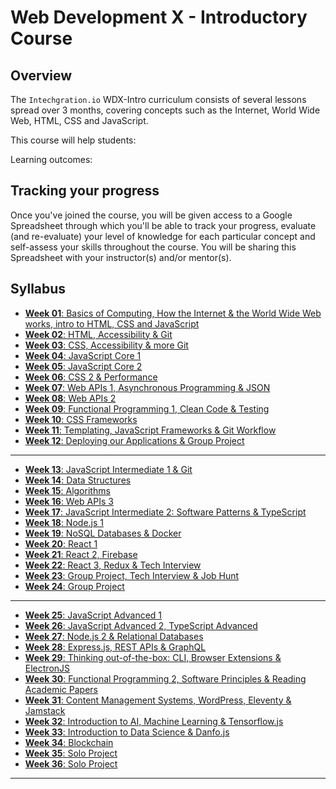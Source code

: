 # Web Development X - Introductory Course

## Overview 

The `Intechgration.io` WDX-Intro curriculum consists of several lessons spread over 3 months, covering concepts such as the Internet, World Wide Web, HTML, CSS and JavaScript.

This course will help students:

Learning outcomes:

## Tracking your progress

Once you've joined the course, you will be given access to a Google Spreadsheet through which you'll be able to track your progress, evaluate (and re-evaluate) your level of knowledge for each particular concept and self-assess your skills throughout the course. You will be sharing this Spreadsheet with your instructor(s) and/or mentor(s).

## Syllabus

- [**Week 01**: Basics of Computing, How the Internet & the World Wide Web works, intro to HTML, CSS and JavaScript](week01.md)
- [**Week 02**: HTML, Accessibility & Git](week02.md)
- [**Week 03**: CSS, Accessibility & more Git](week03.md) 
- [**Week 04**: JavaScript Core 1](week04.md)
- [**Week 05**: JavaScript Core 2](week05.md)
- [**Week 06**: CSS 2 & Performance](week06.md)
- [**Week 07**: Web APIs 1, Asynchronous Programming & JSON](week07.md)
- [**Week 08**: Web APIs 2](week08.md)
- [**Week 09**: Functional Programming 1, Clean Code & Testing](week09.md) 
- [**Week 10**: CSS Frameworks](week10.md)
- [**Week 11**: Templating, JavaScript Frameworks & Git Workflow](week11.md)
- [**Week 12**: Deploying our Applications & Group Project](week12.md)

---

- [**Week 13**: JavaScript Intermediate 1 & Git](week13.md)
- [**Week 14**: Data Structures](week14.md)
- [**Week 15**: Algorithms](week15.md)
- [**Week 16**: Web APIs 3](week16.md)
- [**Week 17**: JavaScript Intermediate 2: Software Patterns & TypeScript](week17.md)
- [**Week 18**: Node.js 1](week18.md)
- [**Week 19**: NoSQL Databases & Docker](week19.md)
- [**Week 20**: React 1](week20.md)
- [**Week 21**: React 2, Firebase](week21.md)
- [**Week 22**: React 3, Redux & Tech Interview](week22.md)
- [**Week 23**: Group Project, Tech Interview & Job Hunt](week23.md)
- [**Week 24**: Group Project](week24.md)

---

- [**Week 25**: JavaScript Advanced 1](week25.md)
- [**Week 26**: JavaScript Advanced 2, TypeScript Advanced](week26.md)
- [**Week 27**: Node.js 2 & Relational Databases](week27.md)
- [**Week 28**: Express.js, REST APIs & GraphQL](week28.md)
- [**Week 29**: Thinking out-of-the-box: CLI, Browser Extensions & ElectronJS](week29.md)
- [**Week 30**: Functional Programming 2, Software Principles & Reading Academic Papers](week30.md)
- [**Week 31**: Content Management Systems, WordPress, Eleventy & Jamstack](week31.md)
- [**Week 32**: Introduction to AI, Machine Learning & Tensorflow.js](week32.md)
- [**Week 33**: Introduction to Data Science & Danfo.js](week33.md)
- [**Week 34**: Blockchain](week34.md)
- [**Week 35**: Solo Project](week35.md)
- [**Week 36**: Solo Project](week36.md)

---

